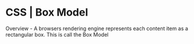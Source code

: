 # CSS | Box Model

Overview - A browsers rendering engine represents each content item as a rectangular box. This is call the Box Model

